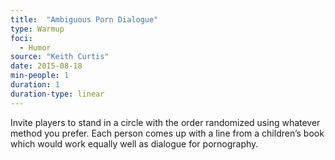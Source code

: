 ```yaml
---
title:  "Ambiguous Porn Dialogue"
type: Warmup
foci:
  - Humor
source: "Keith Curtis"
date: 2015-08-18
min-people: 1
duration: 1
duration-type: linear
---
```

Invite players to stand in a circle with the order randomized using whatever method you prefer.
Each person comes up with a line from a children’s book which would work equally well as dialogue for pornography.
